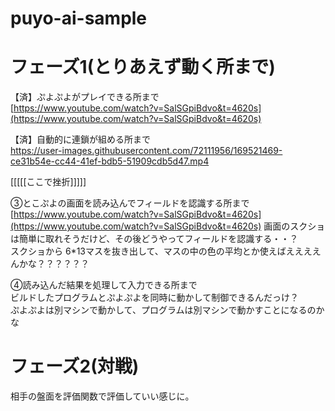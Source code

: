 # puyo-ai-sample

# フェーズ1(とりあえず動く所まで)

【済】ぷよぷよがプレイできる所まで  
[https://www.youtube.com/watch?v=SalSGpiBdvo&t=4620s](https://www.youtube.com/watch?v=SalSGpiBdvo&t=4620s)  

【済】自動的に連鎖が組める所まで  
https://user-images.githubusercontent.com/72111956/169521469-ce31b54e-cc44-41ef-bdb5-51909cdb5d47.mp4

  
  
[[[[[ここで挫折]]]]]

  
  
③とこぷよの画面を読み込んでフィールドを認識する所まで  
[https://www.youtube.com/watch?v=SalSGpiBdvo&t=4620s](https://www.youtube.com/watch?v=SalSGpiBdvo&t=4620s)
画面のスクショは簡単に取れそうだけど、その後どうやってフィールドを認識する・・？  
スクショから 6*13マスを抜き出して、マスの中の色の平均とか使えばええええんかな？？？？？？  
  
④読み込んだ結果を処理して入力できる所まで  
ビルドしたプログラムとぷよぷよを同時に動かして制御できるんだっけ？  
ぷよぷよは別マシンで動かして、プログラムは別マシンで動かすことになるのかな  

# フェーズ2(対戦)
相手の盤面を評価関数で評価していい感じに。
